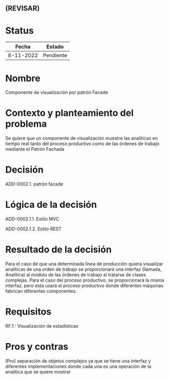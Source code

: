 ## (REVISAR)

# Status

| Fecha     | Estado    |
| --------- | --------- |
| 8-11-2022 | Pendiente |

# Nombre

Componente de visualización por patrón Facade

# Contexto y planteamiento del problema

Se quiere que un componente de visualización muestre las analíticas en tiempo real tanto del proceso productivo como de las órdenes de trabajo mediante el Patrón Fachada

# Decisión

ADD-0002.1. patrón facade

# Lógica de la decisión

ADD-0002.1.1. Estilo MVC

ADD-0002.1.2. Estilo REST

# Resultado de la decisión

Para el caso de que una determinada línea de producción quiera visualizar analíticas de una orden de trabajo se proporcionará una interfaz (llamada, Analítica) al módulo de las órdenes de trabajo al tratarse de clases complejas. Para el caso del proceso productivo, se proporcionará la misma interfaz, pero esta usará el proceso productivo donde diferentes máquinas fabrican diferentes componentes.

# Requisitos

RF.1 : Visualización de estadísticas

# Pros y contras

(Pro) separación de objetos complejos ya que se tiene una interfaz y diferentes implementaciones donde cada una es una operación de la analítica que se quiere mostrar 
